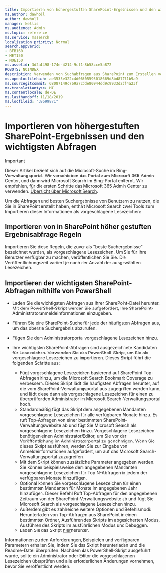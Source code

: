 ```yaml
---
title: Importieren von höhergestuften SharePoint-Ergebnissen und den wichtigsten Abfragen
ms.author: dawholl
author: dawholl
manager: kellis
ms.audience: Admin
ms.topic: reference
ms.service: mssearch
localization_priority: Normal
search.appverid:
- BFB160
- MET150
- MOE150
ms.assetid: 3d2a1498-174e-4214-9cf1-8b58cce5a872
ROBOTS: NOINDEX
description: Verwenden von Suchabfragen aus SharePoint zum Erstellen von Arbeitsergebnissen für die Microsoft-Suche
ms.openlocfilehash: ae3535e322c4d06505595018669d8bd87171b9a9
ms.sourcegitcommit: 68087149c769a7cdde80944dd9c9933d2bf4a23f
ms.translationtype: MT
ms.contentlocale: de-DE
ms.lasthandoff: 11/18/2019
ms.locfileid: "38699871"
---
```

# <a name="import-sharepoint-promoted-results-and-top-queries"></a>Importieren von höhergestuften SharePoint-Ergebnissen und den wichtigsten Abfragen

> [!IMPORTANT]
> Dieser Artikel bezieht sich auf die Microsoft-Suche im Bing-Verwaltungsportal. Wir verschieben das Portal zum Microsoft 365 Admin Center, und dann wird Microsoft Search im Bing-Portal entfernt. Wir empfehlen, für die ersten Schritte das Microsoft 365 Admin Center zu verwenden. [Übersicht über Microsoft Search](overview-microsoft-search.md).
    
Um die Abfragen und besten Suchergebnisse von Benutzern zu nutzen, die Sie in SharePoint erstellt haben, enthält Microsoft Search zwei Tools zum Importieren dieser Informationen als vorgeschlagene Lesezeichen: 
  
## <a name="import-sharepoint-promoted-result-query-rules"></a>Importieren von in SharePoint höher gestuften Ergebnisabfrage Regeln

Importieren Sie diese Regeln, die zuvor als "beste Suchergebnisse" bezeichnet wurden, als vorgeschlagene Lesezeichen. Um Sie für Ihre Benutzer verfügbar zu machen, veröffentlichen Sie Sie. Die Veröffentlichungszeit variiert je nach der Anzahl der ausgewählten Lesezeichen.
  
## <a name="import-top-sharepoint-queries-using-powershell"></a>Importieren der wichtigsten SharePoint-Abfragen mithilfe von PowerShell

- Laden Sie die wichtigsten Abfragen aus Ihrer SharePoint-Datei herunter. Mit dem PowerShell-Skript werden Sie aufgefordert, Ihre SharePoint-Administratoranmeldeinformationen einzugeben.
    
- Führen Sie eine SharePoint-Suche für jede der häufigsten Abfragen aus, um das oberste Suchergebnis abzurufen.
    
- Fügen Sie dem Administratorportal vorgeschlagene Lesezeichen hinzu.
    
- Ihre wichtigsten SharePoint-Abfragen sind ausgezeichnete Kandidaten für Lesezeichen. Verwenden Sie das PowerShell-Skript, um Sie als vorgeschlagene Lesezeichen zu importieren. Dieses Skript führt die folgenden Schritte aus:
    - Fügt vorgeschlagene Lesezeichen basierend auf SharePoint Top-Abfragen hinzu, um die Microsoft Search Bookmark Coverage zu verbessern. Dieses Skript lädt die häufigsten Abfragen herunter, auf die vom SharePoint-Verwaltungsportal aus zugegriffen werden kann, und lädt diese dann als vorgeschlagene Lesezeichen für einen zu überprüfenden Administrator im Microsoft Search-Verwaltungsportal hoch.
    - Standardmäßig fügt das Skript dem angegebenen Mandanten vorgeschlagene Lesezeichen für alle verfügbaren Monate hinzu. Es ruft Top-Abfragen von einer bestimmten SharePoint-Verwaltungswebsite ab und fügt Sie Microsoft Search als vorgeschlagene Lesezeichen hinzu. Vorgeschlagene Lesezeichen benötigen einen Administrator/Editor, um Sie vor der Veröffentlichung im Administratorportal zu genehmigen. Wenn Sie dieses Skript ausführen, werden Sie zur Eingabe von Anmeldeinformationen aufgefordert, um auf das Microsoft Search-Verwaltungsportal zuzugreifen.
    - Mit dem Skript können zusätzliche Parameter angegeben werden. Sie können beispielsweise dem angegebenen Mandanten vorgeschlagene Lesezeichen für Top N-Abfragen in jedem der verfügbaren Monate hinzufügen.
    - Optional können Sie vorgeschlagene Lesezeichen für einen bestimmten Mandanten für Monate im angegebenen Jahr hinzufügen. Dieser Befehl Ruft Top-Abfragen für den angegebenen Zeitraum von der SharePoint-Verwaltungswebsite ab und fügt Sie Microsoft Search als vorgeschlagene Lesezeichen hinzu.
    - Außerdem gibt es zahlreiche weitere Optionen und Befehlsmodi: Herunterladen von Top-Abfragen aus SharePoint in einen bestimmten Ordner, Ausführen des Skripts im abgesicherten Modus, Ausführen des Skripts im ausführlichen Modus und Debuggen.
    - Laden Sie das Skript [hier](https://www.bingforbusiness.com/distribution/SharepointTopQueryBookmarks.zip)herunter. 

Informationen zu den Anforderungen, Beispielen und verfügbaren Parametern erhalten Sie, indem Sie das Skript herunterladen und die Readme-Datei überprüfen. Nachdem das PowerShell-Skript ausgeführt wurde, sollte ein Administrator oder Editor die vorgeschlagenen Lesezeichen überprüfen und alle erforderlichen Änderungen vornehmen, bevor Sie veröffentlicht werden.